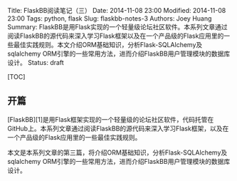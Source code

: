 Title: FlaskBB阅读笔记（三）
Date: 2014-11-08 23:00
Modified: 2014-11-08 23:00
Tags: python, flask
Slug: flaskbb-notes-3
Authors: Joey Huang
Summary: FlaskBB是用Flask实现的一个轻量级论坛社区软件。本系列文章通过阅读FlaskBB的源代码来深入学习Flask框架以及在一个产品级的Flask应用里的一些最佳实践规则。本文介绍ORM基础知识，分析Flask-SQLAlchemy及sqlalchemy ORM引擎的一些常用方法，进而介绍FlaskBB用户管理模块的数据库设计。
Status: draft

[TOC]

## 开篇

[FlaskBB][1]是用Flask框架实现的一个轻量级的论坛社区软件，代码托管在GitHub上。本系列文章通过阅读FlaskBB的源代码来深入学习Flask框架，以及在一个产品级的Flask应用里的一些最佳实践规则。

本文是本系列文章的第三篇，将介绍ORM基础知识，分析Flask-SQLAlchemy及sqlalchemy ORM引擎的一些常用方法，进而介绍FlaskBB用户管理模块的数据库设计。


